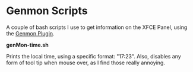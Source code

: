 # Genmon Scripts

A couple of bash scripts I use to get information on the XFCE Panel, using the [Genmon Plugin](https://docs.xfce.org/panel-plugins/xfce4-genmon-plugin).

**genMon-time.sh**

Prints the local time, using a specific format: "17:23".
Also, disables any form of tool tip when mouse over, as I find those really annoying.


